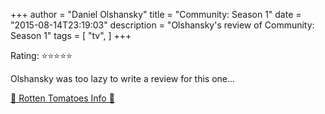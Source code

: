 +++
author = "Daniel Olshansky"
title = "Community: Season 1"
date = "2015-08-14T23:19:03"
description = "Olshansky's review of Community: Season 1"
tags = [
    "tv",
]
+++

Rating: ⭐⭐⭐⭐⭐

Olshansky was too lazy to write a review for this one...

[🍅 Rotten Tomatoes Info 🍅](https://www.rottentomatoes.com//tv/community/s01)